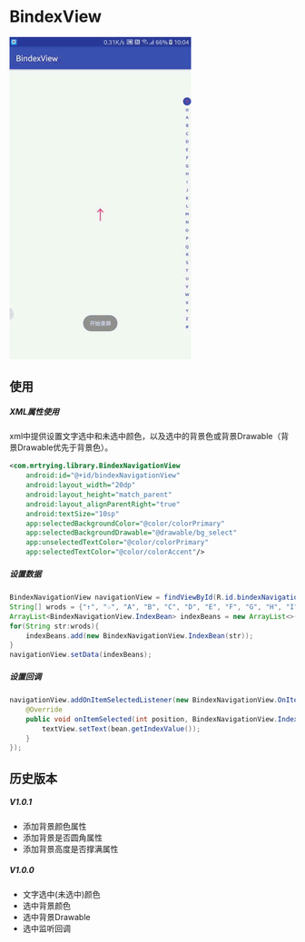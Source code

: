 # BindexView

![效果图](https://github.com/MrTrying/BindexViewDemo/blob/master/pic/preview.gif?raw=true)

## 使用

##### XML属性使用

xml中提供设置文字选中和未选中颜色，以及选中的背景色或背景Drawable（背景Drawable优先于背景色）。

```xml
<com.mrtrying.library.BindexNavigationView
    android:id="@+id/bindexNavigationView"
    android:layout_width="20dp"
    android:layout_height="match_parent"
    android:layout_alignParentRight="true"
    android:textSize="10sp"
    app:selectedBackgroundColor="@color/colorPrimary"
    app:selectedBackgroundDrawable="@drawable/bg_select"
    app:unselectedTextColor="@color/colorPrimary"
    app:selectedTextColor="@color/colorAccent"/>
```

##### 设置数据

```java
BindexNavigationView navigationView = findViewById(R.id.bindexNavigationView);
String[] wrods = {"↑", "☆", "A", "B", "C", "D", "E", "F", "G", "H", "I", "J", "K", "L", "M", "N", "O", "P", "Q", "R", "S", "T", "U", "V", "W", "X", "Y", "Z","#"};
ArrayList<BindexNavigationView.IndexBean> indexBeans = new ArrayList<>();
for(String str:wrods){
    indexBeans.add(new BindexNavigationView.IndexBean(str));
}
navigationView.setData(indexBeans);
```

##### 设置回调

```java
navigationView.addOnItemSelectedListener(new BindexNavigationView.OnItemSelectedListener() {
    @Override
    public void onItemSelected(int position, BindexNavigationView.IndexBean bean) {
        textView.setText(bean.getIndexValue());
    }
});
```

## 历史版本

##### V1.0.1
- 添加背景颜色属性
- 添加背景是否圆角属性
- 添加背景高度是否撑满属性

##### V1.0.0
- 文字选中(未选中)颜色
- 选中背景颜色
- 选中背景Drawable
- 选中监听回调


